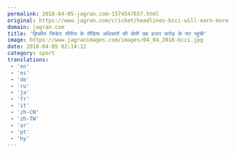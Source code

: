 ```yaml
---
permalink: 2018-04-05-jagran.com-1574547657.html
original: https://www.jagran.com/cricket/headlines-bcci-will-earn-more-than-6-thousand-crore-rupee-this-time-by-the-e-bidding-process-17776019.html
domain: jagran.com
title: 'द्विपक्षीय क्रिकेट सीरीज के मीडिया अधिकारों की बोली छह हजार करोड़ के पार पहुंची'
image: https://www.jagranimages.com/images/04_04_2018-bcci.jpg
date: 2018-04-05 02:14:12
category: sport
translations: 
 - 'en'
 - 'es'
 - 'de'
 - 'ru'
 - 'ja'
 - 'fr'
 - 'it'
 - 'zh-CN'
 - 'zh-TW'
 - 'ar'
 - 'pt'
 - 'hy'
---
```



